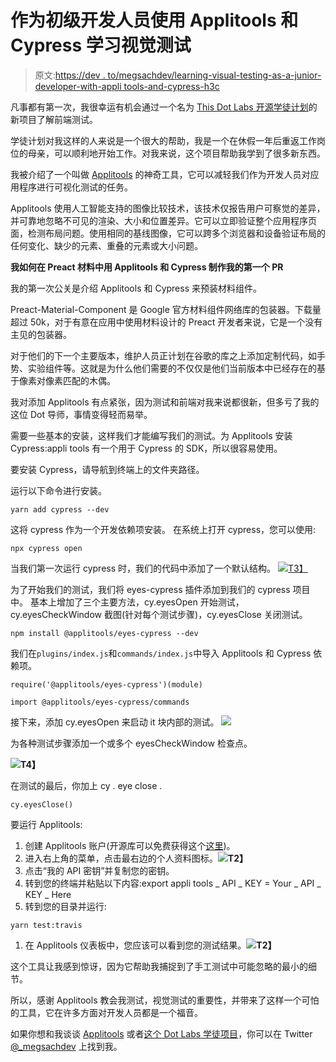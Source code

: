 # 作为初级开发人员使用 Applitools 和 Cypress 学习视觉测试

> 原文:[https://dev . to/megsachdev/learning-visual-testing-as-a-junior-developer-with-appli tools-and-cypress-h3c](https://dev.to/megsachdev/learning-visual-testing-as-a-junior-developer-with-applitools-and-cypress-h3c)

凡事都有第一次，我很幸运有机会通过一个名为 [This Dot Labs 开源学徒计划](http://thisdot.co/hirethefempire)的新项目了解前端测试。

学徒计划对我这样的人来说是一个很大的帮助，我是一个在休假一年后重返工作岗位的母亲，可以顺利地开始工作。对我来说，这个项目帮助我学到了很多新东西。

我被介绍了一个叫做 [Applitools](http://applitools.com) 的神奇工具，它可以减轻我们作为开发人员对应用程序进行可视化测试的任务。

Applitools 使用人工智能支持的图像比较技术，该技术仅报告用户可察觉的差异，并可靠地忽略不可见的渲染、大小和位置差异。它可以立即验证整个应用程序页面，检测布局问题。使用相同的基线图像，它可以跨多个浏览器和设备验证布局的任何变化、缺少的元素、重叠的元素或大小问题。

**我如何在 Preact 材料中用 Applitools 和 Cypress 制作我的第一个 PR**

我的第一次公关是介绍 Applitools 和 Cypress 来预装材料组件。

Preact-Material-Component 是 Google 官方材料组件网络库的包装器。下载量超过 50k，对于有意在应用中使用材料设计的 Preact 开发者来说，它是一个没有主见的包装器。

对于他们的下一个主要版本，维护人员正计划在谷歌的库之上添加定制代码，如手势、实验组件等。这就是为什么他们需要的不仅仅是他们当前版本中已经存在的基于像素对像素匹配的木偶。

我对添加 Applitools 有点紧张，因为测试和前端对我来说都很新，但多亏了我的这位 Dot 导师，事情变得轻而易举。

需要一些基本的安装，这样我们才能编写我们的测试。为 Applitools 安装 Cypress:appli tools 有一个用于 Cypress 的 SDK，所以很容易使用。

要安装 Cypress，请导航到终端上的文件夹路径。

运行以下命令进行安装。

```
yarn add cypress --dev 
```

这将 cypress 作为一个开发依赖项安装。
在系统上打开 cypress，您可以使用:

```
npx cypress open 
```

当我们第一次运行 cypress 时，我们的代码中添加了一个默认结构。
[![](../Images/c06a169211218e3ebf433d4dc3e933da.png)T3】](https://res.cloudinary.com/practicaldev/image/fetch/s--Y1eZP1Ul--/c_limit%2Cf_auto%2Cfl_progressive%2Cq_auto%2Cw_880/https://lh4.googleusercontent.com/qm2THSCcRwW-Y8A5ZVrZY_-kTTr97_8r5V6ceL685VN9wTVeoPbY0t15buWjdeO9GfcT5Bg1vwQi9DJUK6okHGnWaKNKPetZMBC_JHI6F495qT9vRPUG23PtaIvOaVtDNfb6EtxF)

为了开始我们的测试，我们将 eyes-cypress 插件添加到我们的 cypress 项目中。
基本上增加了三个主要方法，cy.eyesOpen 开始测试，cy.eyesCheckWindow 截图(针对每个测试步骤)，cy.eyesClose 关闭测试。

```
npm install @applitools/eyes-cypress --dev 
```

我们在`plugins/index.js`和`commands/index.js`中导入 Applitools 和 Cypress 依赖项。

```
require('@applitools/eyes-cypress')(module) 
```

```
import @applitools/eyes-cypress/commands 
```

接下来，添加 cy.eyesOpen 来启动 it 块内部的测试。
**[![](../Images/438b6953a2377f2982363959743d33b3.png)](https://res.cloudinary.com/practicaldev/image/fetch/s--hzn9KSaL--/c_limit%2Cf_auto%2Cfl_progressive%2Cq_auto%2Cw_880/https://lh3.googleusercontent.com/oGGJoukQVX5JUsQyrEGTu9pvJfebNl9te_vHtvuMZGRt9CEpKOwf_2BUQYmPN6WE-K4ii_9ZUujWrQ3SfwpN8L3vfP-JHLedGYnNvA8LTStkILLgzeqvwaH80Ls5POxmJBuc3y11)**

为各种测试步骤添加一个或多个 eyesCheckWindow 检查点。

**[![](../Images/45cc199c9fc0f456c8b418cfc792270f.png)](https://res.cloudinary.com/practicaldev/image/fetch/s--UdVKWZ14--/c_limit%2Cf_auto%2Cfl_progressive%2Cq_auto%2Cw_880/https://lh5.googleusercontent.com/8PF70QgqmkxQlRMxo_rO2gPHqP0Jz_lslJU4X5hz5_DHWoHCVZXTOIQmx_vjilIaoqwoHrNXQbCg_MjNLcEHvXDlIc--6krN4pAirHaUMtR9oZCBwKz4AlqnjcC2a8zxgYxwGxaH)T4】**

在测试的最后，你加上 cy . eye close .

```
cy.eyesClose() 
```

要运行 Applitools:

1.  创建 Applitools 账户(开源库可以免费获得这个[这里](http://applitools.com/open-source))。
2.  进入右上角的菜单，点击最右边的个人资料图标。**![](../Images/d7111727ade1d8e7cb35f6b539c3b567.png)T2】**
3.  点击“我的 API 密钥”并复制您的密钥。
4.  转到您的终端并粘贴以下内容:export appli tools _ API _ KEY = Your _ API _ KEY _ Here
5.  转到您的目录并运行:

```
yarn test:travis 
```

1.  在 Applitools 仪表板中，您应该可以看到您的测试结果。**![](../Images/e37f5e86c56858197241ec4e3775c7dc.png)T2】**

这个工具让我感到惊讶，因为它帮助我捕捉到了手工测试中可能忽略的最小的细节。

所以，感谢 Applitools 教会我测试，视觉测试的重要性，并带来了这样一个可怕的工具，它在许多方面对开发人员都是一个福音。

如果你想和我谈谈 [Applitools](http://twitter.com/applitools) 或者[这个 Dot Labs 学徒项目](http://thisdot.co/hirethefempire)，你可以在 Twitter [@_megsachdev](http://twitter.com/_megsachdev) 上找到我。